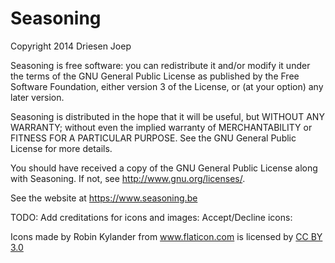 Seasoning
=========

Copyright 2014 Driesen Joep

Seasoning is free software: you can redistribute it and/or modify
it under the terms of the GNU General Public License as published by
the Free Software Foundation, either version 3 of the License, or
(at your option) any later version.

Seasoning is distributed in the hope that it will be useful,
but WITHOUT ANY WARRANTY; without even the implied warranty of
MERCHANTABILITY or FITNESS FOR A PARTICULAR PURPOSE.  See the
GNU General Public License for more details.

You should have received a copy of the GNU General Public License
along with Seasoning.  If not, see <http://www.gnu.org/licenses/>.

See the website at https://www.seasoning.be

TODO:
Add creditations for icons and images:
Accept/Decline icons: <div>Icons made by Robin Kylander from <a href="http://www.flaticon.com" title="Flaticon">www.flaticon.com</a>         is licensed by <a href="http://creativecommons.org/licenses/by/3.0/" title="Creative Commons BY 3.0">CC BY 3.0</a></div>